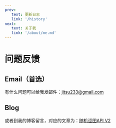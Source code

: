 ```yaml
---
prev:
   text: 更新日志
   link: '/history'
next:
   text: 关于我
   link: '/about/me.md'
---
```




# 问题反馈

## Email（首选）

有什么问题可以给我发邮件：[jitsu233@gmail.com](mailto:jitsu233@gmail.com)

## Blog

或者到我的博客留言，对应的文章为：[随机涩图API V2](https://blog.jitsu.top/archives/30)